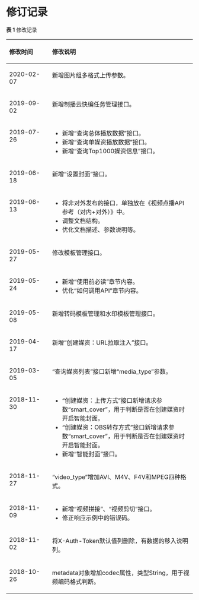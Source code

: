 # 修订记录<a name="vod_04_0213"></a>

**表 1**  修改记录

<a name="table03426112423"></a>
<table><thead align="left"><tr id="row173427113422"><th class="cellrowborder" valign="top" width="23%" id="mcps1.2.3.1.1"><p id="p1134201134216"><a name="p1134201134216"></a><a name="p1134201134216"></a>修改时间</p>
</th>
<th class="cellrowborder" valign="top" width="77%" id="mcps1.2.3.1.2"><p id="p63421711144213"><a name="p63421711144213"></a><a name="p63421711144213"></a>修改说明</p>
</th>
</tr>
</thead>
<tbody><tr id="row3695162911278"><td class="cellrowborder" valign="top" width="23%" headers="mcps1.2.3.1.1 "><p id="p6343511104217"><a name="p6343511104217"></a><a name="p6343511104217"></a>2020-02-07</p>
</td>
<td class="cellrowborder" valign="top" width="77%" headers="mcps1.2.3.1.2 "><p id="p1434371119426"><a name="p1434371119426"></a><a name="p1434371119426"></a>新增图片组多格式上传参数。</p>
</td>
</tr>
<tr id="row741164520275"><td class="cellrowborder" valign="top" width="23%" headers="mcps1.2.3.1.1 "><p id="p1334361154215"><a name="p1334361154215"></a><a name="p1334361154215"></a>2019-09-02</p>
</td>
<td class="cellrowborder" valign="top" width="77%" headers="mcps1.2.3.1.2 "><p id="p1934321114429"><a name="p1934321114429"></a><a name="p1934321114429"></a>新增制播云快编任务管理接口。</p>
</td>
</tr>
<tr id="row17303157102716"><td class="cellrowborder" valign="top" width="23%" headers="mcps1.2.3.1.1 "><p id="p1034361118428"><a name="p1034361118428"></a><a name="p1034361118428"></a>2019-07-26</p>
</td>
<td class="cellrowborder" valign="top" width="77%" headers="mcps1.2.3.1.2 "><a name="ul15841134373011"></a><a name="ul15841134373011"></a><ul id="ul15841134373011"><li>新增“查询总体播放数据”接口。</li><li>新增“查询单媒资播放数据”接口。</li><li>新增“查询Top1000媒资信息”接口。</li></ul>
</td>
</tr>
<tr id="row1824796182815"><td class="cellrowborder" valign="top" width="23%" headers="mcps1.2.3.1.1 "><p id="p1734310119423"><a name="p1734310119423"></a><a name="p1734310119423"></a>2019-06-18</p>
</td>
<td class="cellrowborder" valign="top" width="77%" headers="mcps1.2.3.1.2 "><p id="p15343131134211"><a name="p15343131134211"></a><a name="p15343131134211"></a>新增“设置封面”接口。</p>
</td>
</tr>
<tr id="row1458161652816"><td class="cellrowborder" valign="top" width="23%" headers="mcps1.2.3.1.1 "><p id="p173427116425"><a name="p173427116425"></a><a name="p173427116425"></a>2019-06-13</p>
</td>
<td class="cellrowborder" valign="top" width="77%" headers="mcps1.2.3.1.2 "><a name="ul7520245163213"></a><a name="ul7520245163213"></a><ul id="ul7520245163213"><li>将非对外发布的接口，单独放在《视频点播API参考（对内+对外）》中。</li><li>调整文档结构。</li><li>优化文档描述、参数说明等。</li></ul>
</td>
</tr>
<tr id="row163826142820"><td class="cellrowborder" valign="top" width="23%" headers="mcps1.2.3.1.1 "><p id="p1234201174212"><a name="p1234201174212"></a><a name="p1234201174212"></a>2019-05-27</p>
</td>
<td class="cellrowborder" valign="top" width="77%" headers="mcps1.2.3.1.2 "><p id="p13342131114423"><a name="p13342131114423"></a><a name="p13342131114423"></a>修改模板管理接口。</p>
</td>
</tr>
<tr id="row2806144314281"><td class="cellrowborder" valign="top" width="23%" headers="mcps1.2.3.1.1 "><p id="p134271144220"><a name="p134271144220"></a><a name="p134271144220"></a>2019-05-24</p>
</td>
<td class="cellrowborder" valign="top" width="77%" headers="mcps1.2.3.1.2 "><a name="ul13144314183620"></a><a name="ul13144314183620"></a><ul id="ul13144314183620"><li>新增“使用前必读”章节内容。</li><li>优化“如何调用API”章节内容。</li></ul>
</td>
</tr>
<tr id="row1656164712281"><td class="cellrowborder" valign="top" width="23%" headers="mcps1.2.3.1.1 "><p id="p16342121114427"><a name="p16342121114427"></a><a name="p16342121114427"></a>2019-05-08</p>
</td>
<td class="cellrowborder" valign="top" width="77%" headers="mcps1.2.3.1.2 "><p id="p203425116423"><a name="p203425116423"></a><a name="p203425116423"></a>新增转码模板管理和水印模板管理接口。</p>
</td>
</tr>
<tr id="row102011257112818"><td class="cellrowborder" valign="top" width="23%" headers="mcps1.2.3.1.1 "><p id="p163421111114215"><a name="p163421111114215"></a><a name="p163421111114215"></a>2019-04-17</p>
</td>
<td class="cellrowborder" valign="top" width="77%" headers="mcps1.2.3.1.2 "><p id="p183429117425"><a name="p183429117425"></a><a name="p183429117425"></a>新增“创建媒资：URL拉取注入”接口。</p>
</td>
</tr>
<tr id="row19760573299"><td class="cellrowborder" valign="top" width="23%" headers="mcps1.2.3.1.1 "><p id="p234281134219"><a name="p234281134219"></a><a name="p234281134219"></a>2019-03-05</p>
</td>
<td class="cellrowborder" valign="top" width="77%" headers="mcps1.2.3.1.2 "><p id="p14342111194213"><a name="p14342111194213"></a><a name="p14342111194213"></a>“查询媒资列表”接口新增“media_type”参数。</p>
</td>
</tr>
<tr id="row1287351712918"><td class="cellrowborder" valign="top" width="23%" headers="mcps1.2.3.1.1 "><p id="p11342121174211"><a name="p11342121174211"></a><a name="p11342121174211"></a>2018-11-30</p>
</td>
<td class="cellrowborder" valign="top" width="77%" headers="mcps1.2.3.1.2 "><a name="ul1188626143517"></a><a name="ul1188626143517"></a><ul id="ul1188626143517"><li>“创建媒资：上传方式”接口新增请求参数“smart_cover”，用于判断是否在创建媒资时开启智能封面。</li><li>“创建媒资：OBS转存方式”接口新增请求参数“smart_cover”，用于判断是否在创建媒资时开启智能封面。</li><li>新增“智能封面”接口。</li></ul>
</td>
</tr>
<tr id="row583211292298"><td class="cellrowborder" valign="top" width="23%" headers="mcps1.2.3.1.1 "><p id="p634211116426"><a name="p634211116426"></a><a name="p634211116426"></a>2018-11-27</p>
</td>
<td class="cellrowborder" valign="top" width="77%" headers="mcps1.2.3.1.2 "><p id="p6342141144210"><a name="p6342141144210"></a><a name="p6342141144210"></a>“video_type”增加AVI、M4V、F4V和MPEG四种格式。</p>
</td>
</tr>
<tr id="row69171936192915"><td class="cellrowborder" valign="top" width="23%" headers="mcps1.2.3.1.1 "><p id="p1134211118426"><a name="p1134211118426"></a><a name="p1134211118426"></a>2018-11-09</p>
</td>
<td class="cellrowborder" valign="top" width="77%" headers="mcps1.2.3.1.2 "><a name="ul1691684817431"></a><a name="ul1691684817431"></a><ul id="ul1691684817431"><li>新增“视频拼接”、“视频剪切”接口。</li><li>修正响应示例中的错误码。</li></ul>
</td>
</tr>
<tr id="row249274319299"><td class="cellrowborder" valign="top" width="23%" headers="mcps1.2.3.1.1 "><p id="p193421411124215"><a name="p193421411124215"></a><a name="p193421411124215"></a>2018-11-02</p>
</td>
<td class="cellrowborder" valign="top" width="77%" headers="mcps1.2.3.1.2 "><p id="p8342141174212"><a name="p8342141174212"></a><a name="p8342141174212"></a>将X-Auth-Token默认值列删除，有数据的移入说明列。</p>
</td>
</tr>
<tr id="row16342151114212"><td class="cellrowborder" valign="top" width="23%" headers="mcps1.2.3.1.1 "><p id="p6342211204214"><a name="p6342211204214"></a><a name="p6342211204214"></a>2018-10-26</p>
</td>
<td class="cellrowborder" valign="top" width="77%" headers="mcps1.2.3.1.2 "><p id="p2342161111428"><a name="p2342161111428"></a><a name="p2342161111428"></a>metadata对象增加codec属性，类型String，用于视频编码格式判断。</p>
</td>
</tr>
</tbody>
</table>

